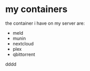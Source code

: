 # my containers

the container i have on my server are:

- meld
- munin
- nextcloud
- plex
- qbittorrent



dddd
